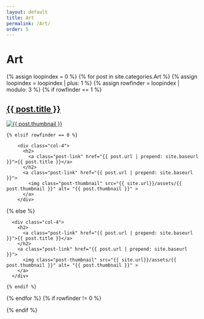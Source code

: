 ```yaml
---
layout: default
title: Art
permalink: /Art/
order: 5
---
```


<div class="portfolio">

  <h1 class="page-heading">Art</h1>

  <div class="post-gallery">
    {% assign loopindex = 0 %}
    {% for post in site.categories.Art %}
    {% assign loopindex = loopindex | plus: 1 %}
    {% assign rowfinder = loopindex | modulo: 3 %}
    {% if rowfinder == 1 %}
        <div class="col-4">
          <h2>
            <a class="post-link" href="{{ post.url | prepend: site.baseurl }}">{{ post.title }}</a>
          </h2>
          <a class="post-link" href="{{ post.url | prepend: site.baseurl }}">
            <img class="post-thumbnail" src="{{ site.url}}/assets/{{ post.thumbnail }}" alt= "{{ post.thumbnail }}" >
          </a>
        </div>

    {% elsif rowfinder == 0 %}

        <div class="col-4">
          <h2>
            <a class="post-link" href="{{ post.url | prepend: site.baseurl }}">{{ post.title }}</a>
          </h2>
          <a class="post-link" href="{{ post.url | prepend: site.baseurl }}">
            <img class="post-thumbnail" src="{{ site.url}}/assets/{{ post.thumbnail }}" alt= "{{ post.thumbnail }}" >
          </a>
        </div>


  {% else %}

      <div class="col-4">
        <h2>
          <a class="post-link" href="{{ post.url | prepend: site.baseurl }}">{{ post.title }}</a>
        </h2>
        <a class="post-link" href="{{ post.url | prepend: site.baseurl }}">
          <img class="post-thumbnail" src="{{ site.url}}/assets/{{ post.thumbnail }}" alt= "{{ post.thumbnail }}" >
        </a>
      </div>

    {% endif %}
{% endfor %}
{% if rowfinder != 0 %}
      </div>
{% endif %}
